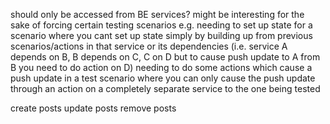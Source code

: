 should only be accessed from BE services? 
  might be interesting for the sake of forcing certain testing scenarios 
    e.g. needing to set up state for a scenario where you cant set up state simply by building up from previous scenarios/actions in that service or its dependencies (i.e. service A depends on B, B depends on C, C on D but to cause push update to A from B you need to do action on D)
         needing to do some actions which cause a push update in a test scenario where you can only cause the push update through an action on a completely separate service to the one being tested

create posts
update posts
remove posts
